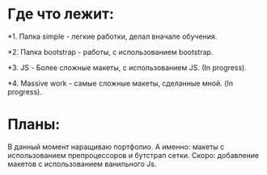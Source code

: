 # Где что лежит:

*1. Папка simple - легкие работки, делал вначале обучения.

*2. Папка bootstrap - работы, с использованием bootstrap.

*3. JS - Более сложные макеты, с использованием JS. (In progress).

*4. Massive work - самые сложные макеты, сделанные мной. (In progress).

# Планы:

В данный момент наращиваю портфолио.
А именно: макеты с использованием препроцессоров и бутстрап сетки. 
Скоро: добавление макетов с использованием ванильного Js.
